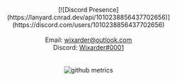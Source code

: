 <div align="center">
[![Discord Presence](https://lanyard.cnrad.dev/api/1010238856437702656)](https://discord.com/users/1010238856437702656)
<br>
<br>
Email: <a href="mailto:wixarder@outlook.com">wixarder@outlook.com</a><br> 
Discord: <a href="https://discordapp.com/users/1010238856437702656)">Wixarder#0001</a><br>
<br>
<br>  
<img src="https://raw.githubusercontent.com/Wixarder/main/github-metrics.svg" alt="github metrics">
</div>
